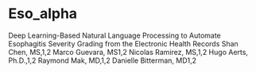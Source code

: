 # Eso_alpha
Deep Learning-Based Natural Language Processing to Automate Esophagitis Severity Grading from the Electronic Health Records Shan Chen, MS,1,2 Marco Guevara, MS1,2  Nicolas Ramirez, MS,1,2 Hugo Aerts, Ph.D.,1,2 Raymond Mak, MD,1,2 Danielle Bitterman, MD1,2

